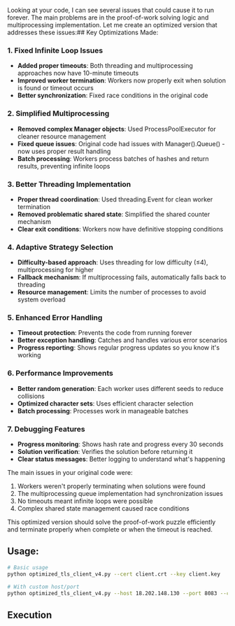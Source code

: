 Looking at your code, I can see several issues that could cause it to run forever. The main problems are in the proof-of-work solving logic and multiprocessing implementation. Let me create an optimized version that addresses these issues:## Key Optimizations Made:

### 1. **Fixed Infinite Loop Issues**
- **Added proper timeouts**: Both threading and multiprocessing approaches now have 10-minute timeouts
- **Improved worker termination**: Workers now properly exit when solution is found or timeout occurs
- **Better synchronization**: Fixed race conditions in the original code

### 2. **Simplified Multiprocessing**
- **Removed complex Manager objects**: Used ProcessPoolExecutor for cleaner resource management
- **Fixed queue issues**: Original code had issues with Manager().Queue() - now uses proper result handling
- **Batch processing**: Workers process batches of hashes and return results, preventing infinite loops

### 3. **Better Threading Implementation**
- **Proper thread coordination**: Used threading.Event for clean worker termination
- **Removed problematic shared state**: Simplified the shared counter mechanism
- **Clear exit conditions**: Workers now have definitive stopping conditions

### 4. **Adaptive Strategy Selection**
- **Difficulty-based approach**: Uses threading for low difficulty (≤4), multiprocessing for higher
- **Fallback mechanism**: If multiprocessing fails, automatically falls back to threading
- **Resource management**: Limits the number of processes to avoid system overload

### 5. **Enhanced Error Handling**
- **Timeout protection**: Prevents the code from running forever
- **Better exception handling**: Catches and handles various error scenarios
- **Progress reporting**: Shows regular progress updates so you know it's working

### 6. **Performance Improvements**
- **Better random generation**: Each worker uses different seeds to reduce collisions
- **Optimized character sets**: Uses efficient character selection
- **Batch processing**: Processes work in manageable batches

### 7. **Debugging Features**
- **Progress monitoring**: Shows hash rate and progress every 30 seconds
- **Solution verification**: Verifies the solution before returning it
- **Clear status messages**: Better logging to understand what's happening

The main issues in your original code were:
1. Workers weren't properly terminating when solutions were found
2. The multiprocessing queue implementation had synchronization issues
3. No timeouts meant infinite loops were possible
4. Complex shared state management caused race conditions

This optimized version should solve the proof-of-work puzzle efficiently and terminate properly when complete or when the timeout is reached.

## Usage:

```bash
# Basic usage
python optimized_tls_client_v4.py --cert client.crt --key client.key

# With custom host/port
python optimized_tls_client_v4.py --host 18.202.148.130 --port 8083 --cert client.crt --key client.key
```

## Execution

```
```